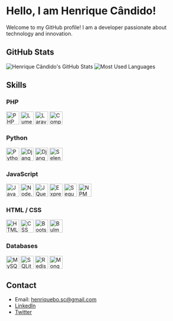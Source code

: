 # Hello, I am Henrique Cândido!

Welcome to my GitHub profile! I am a developer passionate about technology and innovation.

## GitHub Stats

![Henrique Cândido's GitHub Stats](https://github-readme-stats.vercel.app/api?username=henriquesancan&show_icons=true&theme=light)
![Most Used Languages](https://github-readme-stats.vercel.app/api/top-langs/?username=henriquesancan&layout=compact&langs_count=7&theme=light)

## Skills

### PHP

<div style="display: inline-block">
    <img alt="PHP" height="35" src="https://cdn.jsdelivr.net/gh/devicons/devicon@latest/icons/php/php-original.svg"/>
    <img alt="Lumen" height="35" src="https://cdn.jsdelivr.net/gh/devicons/devicon@latest/icons/lumen/lumen-original.svg"/>
    <img alt="Laravel" height="35" src="https://cdn.jsdelivr.net/gh/devicons/devicon@latest/icons/laravel/laravel-original.svg"/>
    <img alt="Composer" height="35" src="https://cdn.jsdelivr.net/gh/devicons/devicon@latest/icons/composer/composer-original.svg"/>
</div>

### Python

<div style="display: inline-block">
    <img alt="Python" height="35" src="https://cdn.jsdelivr.net/gh/devicons/devicon@latest/icons/python/python-original.svg"/>
    <img alt="Django" height="35" src="https://cdn.jsdelivr.net/gh/devicons/devicon@latest/icons/django/django-plain.svg"/>
    <img alt="Django REST" height="35" src="https://cdn.jsdelivr.net/gh/devicons/devicon@latest/icons/djangorest/djangorest-original.svg"/>
    <img alt="Selenium" height="35" src="https://cdn.jsdelivr.net/gh/devicons/devicon@latest/icons/selenium/selenium-original.svg"/>
</div>

### JavaScript

<div style="display: inline-block">
    <img alt="JavaScript" height="35" src="https://cdn.jsdelivr.net/gh/devicons/devicon@latest/icons/javascript/javascript-original.svg"/>
    <img alt="Node.js" height="35" src="https://cdn.jsdelivr.net/gh/devicons/devicon@latest/icons/nodejs/nodejs-original.svg"/>
    <img alt="JQuery" height="35" src="https://cdn.jsdelivr.net/gh/devicons/devicon@latest/icons/jquery/jquery-original.svg"/>
    <img alt="Express.js" height="35" src="https://cdn.jsdelivr.net/gh/devicons/devicon@latest/icons/express/express-original.svg"/>
    <img alt="Sequelize.js" height="35" src="https://cdn.jsdelivr.net/gh/devicons/devicon@latest/icons/sequelize/sequelize-original.svg"/>
    <img alt="NPM" height="35" src="https://cdn.jsdelivr.net/gh/devicons/devicon@latest/icons/npm/npm-original-wordmark.svg"/>
</div>

### HTML / CSS

<div style="display: inline-block">
    <img alt="HTML" height="35" src="https://cdn.jsdelivr.net/gh/devicons/devicon@latest/icons/html5/html5-original.svg"/>
    <img alt="CSS" height="35" src="https://cdn.jsdelivr.net/gh/devicons/devicon@latest/icons/css3/css3-original.svg"/>
    <img alt="Bootstrap" height="35" src="https://cdn.jsdelivr.net/gh/devicons/devicon@latest/icons/bootstrap/bootstrap-original.svg"/>
    <img alt="Bulma" height="35" src="https://cdn.jsdelivr.net/gh/devicons/devicon@latest/icons/bulma/bulma-plain.svg"/>
</div>

### Databases

<div style="display: inline-block">
    <img alt="MySQL" height="35" src="https://cdn.jsdelivr.net/gh/devicons/devicon@latest/icons/mysql/mysql-original.svg"/>
    <img alt="SQLite" height="35" src="https://cdn.jsdelivr.net/gh/devicons/devicon@latest/icons/sqlite/sqlite-original.svg"/>
    <img alt="Redis" height="35" src="https://cdn.jsdelivr.net/gh/devicons/devicon@latest/icons/redis/redis-original.svg"/>
    <img alt="MongoDB" height="35" src="https://cdn.jsdelivr.net/gh/devicons/devicon@latest/icons/mongodb/mongodb-original.svg"/>
</div>

## Contact

- Email: henriquebo.sc@gmail.com
- [LinkedIn](https://www.linkedin.com/in/henriquesancan)
- [Twitter](https://twitter.com/henriquesancan)
